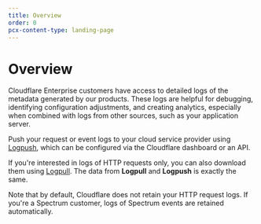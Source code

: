 ```yaml
---
title: Overview
order: 0
pcx-content-type: landing-page
---
```


# Overview

Cloudflare Enterprise customers have access to detailed logs of the metadata generated by our products. These logs are helpful for debugging, identifying configuration adjustments, and creating analytics, especially when combined with logs from other sources, such as your application server.

Push your request or event logs to your cloud service provider using [Logpush](/logpush/), which can be configured via the Cloudflare dashboard or an API.

If you're interested in logs of HTTP requests only, you can also download them using [Logpull](/logpull/). The data from **Logpull** and **Logpush** is exactly the same.

Note that by default, Cloudflare does not retain your HTTP request logs. If you're a Spectrum customer, logs of Spectrum events are retained automatically.
